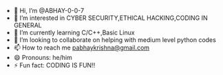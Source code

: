 - 👋 Hi, I’m @ABHAY-0-0-7
- 👀 I’m interested in CYBER SECURITY,ETHICAL HACKING,CODING IN GENERAL
- 🌱 I’m currently learning C/C++,Basic Linux
- 💞️ I’m looking to collaborate on helping with medium level python codes
- 📫 How to reach me pabhaykrishna@gmail.com
- 😄 Pronouns: he/him
- ⚡ Fun fact: CODING IS FUN!!

<!---
ABHAY-0-0-7/ABHAY-0-0-7 is a ✨ special ✨ repository because its `README.md` (this file) appears on your GitHub profile.
You can click the Preview link to take a look at your changes.
--->
